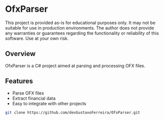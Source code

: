 # OfxParser

This project is provided as-is for educational purposes only. It may not be suitable for use in production environments. The author does not provide any warranties or guarantees regarding the functionality or reliability of this software. Use at your own risk.

## Overview

OfxParser is a C# project aimed at parsing and processing OFX files.

## Features

- Parse OFX files
- Extract financial data
- Easy to integrate with other projects

```bash
git clone https://github.com/devGustavoFerreira/OfxParser.git
